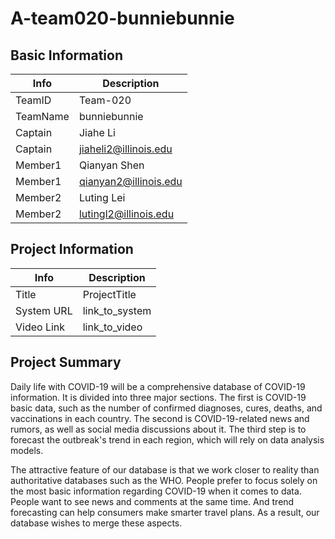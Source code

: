# A-team020-bunniebunnie

## Basic Information

|   Info      |        Description     |
| ----------- | ---------------------- |
| TeamID      |        Team-020        |
| TeamName    |       bunniebunnie     |
| Captain     |        Jiahe Li        |
| Captain     |  jiaheli2@illinois.edu |
| Member1     |       Qianyan Shen     |
| Member1     |  qianyan2@illinois.edu |
| Member2     |        Luting Lei      |
| Member2     |  lutingl2@illinois.edu |

## Project Information

|   Info      |        Description     |
| ----------- | ---------------------- |
|  Title      |       ProjectTitle     |
| System URL  |      link_to_system    |
| Video Link  |      link_to_video     |

## Project Summary

Daily life with COVID-19 will be a comprehensive database of COVID-19 information. It is divided into three major sections. The first is COVID-19 basic data, such as the number of confirmed diagnoses, cures, deaths, and vaccinations in each country. The second is COVID-19-related news and rumors, as well as social media discussions about it. The third step is to forecast the outbreak's trend in each region, which will rely on data analysis models.

The attractive feature of our database is that we work closer to reality than authoritative databases such as the WHO. People prefer to focus solely on the most basic information regarding COVID-19 when it comes to data. People want to see news and comments at the same time. And trend forecasting can help consumers make smarter travel plans. As a result, our database wishes to merge these aspects.
